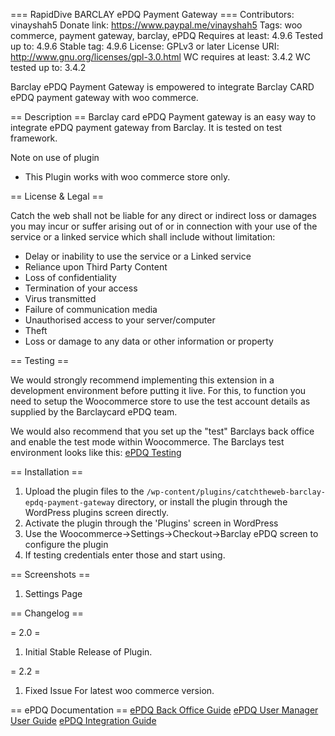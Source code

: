 === RapidDive BARCLAY ePDQ Payment Gateway ===
Contributors: vinayshah5
Donate link: https://www.paypal.me/vinayshah5
Tags: woo commerce, payment gateway, barclay, ePDQ
Requires at least: 4.9.6
Tested up to: 4.9.6
Stable tag: 4.9.6
License: GPLv3 or later License
URI: http://www.gnu.org/licenses/gpl-3.0.html
WC requires at least: 3.4.2
WC tested up to: 3.4.2

Barclay ePDQ Payment Gateway is empowered to integrate Barclay CARD ePDQ payment gateway with woo commerce.

== Description ==
Barclay card ePDQ Payment gateway is an easy way to integrate ePDQ payment gateway from Barclay. It is tested on test framework. 

Note on use of plugin
* This Plugin works with woo commerce store only.

== License & Legal ==

Catch the web shall not be liable for any direct or indirect loss or damages you may incur or suffer arising out of or in connection with your use of the service or a linked service which shall include without limitation: 
* Delay or inability to use the service or a Linked service 
* Reliance upon Third Party Content 
* Loss of confidentiality 
* Termination of your access 
* Virus transmitted 
* Failure of communication media 
* Unauthorised access to your server/computer 
* Theft 
* Loss or damage to any data or other information or property

== Testing ==

We would strongly recommend implementing this extension in a development environment before putting it live. For this, to function you need to setup the Woocommerce store to use the test account details as supplied by the Barclaycard ePDQ team. 

We would also recommend that you set up the "test" Barclays back office and enable the test mode within Woocommerce. The Barclays test environment looks like this:
[ePDQ Testing](https://mdepayments.epdq.co.uk/ncol/test/backoffice/) 

== Installation ==

1. Upload the plugin files to the `/wp-content/plugins/catchtheweb-barclay-epdq-payment-gateway` directory, or install the plugin through the WordPress plugins screen directly.
1. Activate the plugin through the 'Plugins' screen in WordPress
1. Use the Woocommerce->Settings->Checkout->Barclay ePDQ screen to configure the plugin
1. If testing credentials enter those and start using.

== Screenshots ==
1. Settings Page

== Changelog ==

= 2.0 =
1. Initial Stable Release of Plugin.

= 2.2 =
1. Fixed Issue For latest woo commerce version.

== ePDQ Documentation ==
[ePDQ Back Office Guide](https://mdepayments.epdq.co.uk/ncol/ePDQ_Back-Office_EN.pdf)
[ePDQ User Manager User Guide](https://mdepayments.epdq.co.uk/Ncol/ePDQ_USR_EN.pdf)
[ePDQ Integration Guide](https://mdepayments.epdq.co.uk/ncol/ePDQ_e-COM-ADV_EN.pdf)

